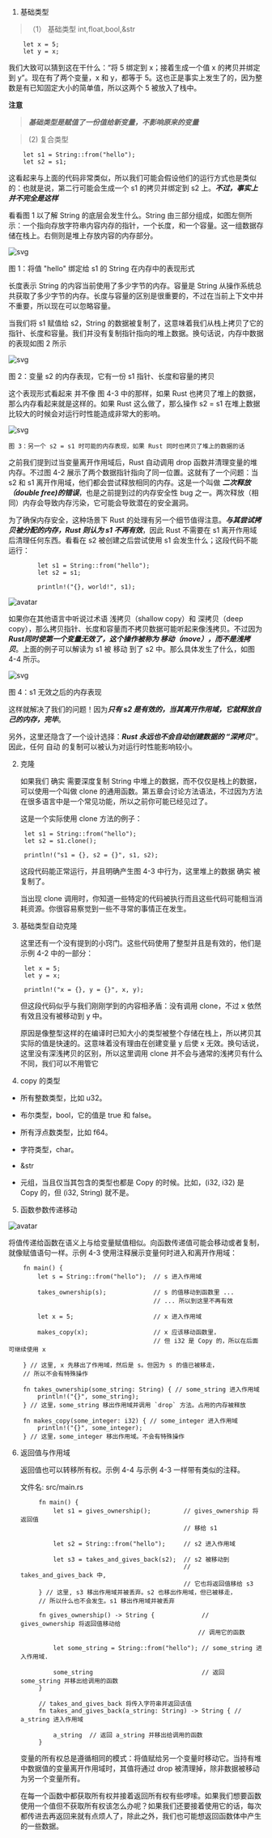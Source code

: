 1. 基础类型

>（1） 基础类型 int,float,bool,&str

        let x = 5;
        let y = x;

   我们大致可以猜到这在干什么：“将 5 绑定到 x；接着生成一个值 x 的拷贝并绑定到 y”。现在有了两个变量，x 和 y，都等于 5。这也正是事实上发生了的，因为整数是有已知固定大小的简单值，所以这两个 5 被放入了栈中。

   **注意**

   > ***基础类型是赋值了一份值给新变量，不影响原来的变量***

>(2) 复合类型

        let s1 = String::from("hello");
        let s2 = s1;

   这看起来与上面的代码非常类似，所以我们可能会假设他们的运行方式也是类似的：也就是说，第二行可能会生成一个 s1 的拷贝并绑定到 s2 上。***不过，事实上并不完全是这样***

   看看图 1 以了解 String 的底层会发生什么。String 由三部分组成，如图左侧所示：一个指向存放字符串内容内存的指针，一个长度，和一个容量。这一组数据存储在栈上。右侧则是堆上存放内容的内存部分。

   ![svg](../../assets/suoyouquan.svg)

   图 1：将值 "hello" 绑定给 s1 的 String 在内存中的表现形式

   长度表示 String 的内容当前使用了多少字节的内存。容量是 String 从操作系统总共获取了多少字节的内存。长度与容量的区别是很重要的，不过在当前上下文中并不重要，所以现在可以忽略容量。

   当我们将 s1 赋值给 s2，String 的数据被复制了，这意味着我们从栈上拷贝了它的指针、长度和容量。我们并没有复制指针指向的堆上数据。换句话说，内存中数据的表现如图 2 所示

   ![svg](../../assets/suoyouquan2.svg)

   图 2：变量 s2 的内存表现，它有一份 s1 指针、长度和容量的拷贝

   这个表现形式看起来 并不像 图 4-3 中的那样，如果 Rust 也拷贝了堆上的数据，那么内存看起来就是这样的。如果 Rust 这么做了，那么操作 s2 = s1 在堆上数据比较大的时候会对运行时性能造成非常大的影响。

   ![svg](../../assets/suoyouquan3.svg)

    图 3：另一个 s2 = s1 时可能的内存表现，如果 Rust 同时也拷贝了堆上的数据的话

   之前我们提到过当变量离开作用域后，Rust 自动调用 drop 函数并清理变量的堆内存。不过图 4-2 展示了两个数据指针指向了同一位置。这就有了一个问题：当 s2 和 s1 离开作用域，他们都会尝试释放相同的内存。这是一个叫做 ***二次释放（double free)的错误***，也是之前提到过的内存安全性 bug 之一。两次释放（相同）内存会导致内存污染，它可能会导致潜在的安全漏洞。

   为了确保内存安全，这种场景下 Rust 的处理有另一个细节值得注意。***与其尝试拷贝被分配的内存，Rust 则认为 s1 不再有效***，因此 Rust 不需要在 s1 离开作用域后清理任何东西。看看在 s2 被创建之后尝试使用 s1 会发生什么；这段代码不能运行：

            let s1 = String::from("hello");
            let s2 = s1;

            println!("{}, world!", s1);

   ![avatar](../../assets/suoyouquan5.jpg)

   如果你在其他语言中听说过术语 浅拷贝（shallow copy）和 深拷贝（deep copy），那么拷贝指针、长度和容量而不拷贝数据可能听起来像浅拷贝。不过因为 ***Rust同时使第一个变量无效了，这个操作被称为 移动（move），而不是浅拷贝***。上面的例子可以解读为 s1 被 移动 到了 s2 中。那么具体发生了什么，如图 4-4 所示。

   ![svg](../../assets/suoyuquan4.svg)

   图 4：s1 无效之后的内存表现

   这样就解决了我们的问题！因为***只有 s2 是有效的，当其离开作用域，它就释放自己的内存，完毕***。

   另外，这里还隐含了一个设计选择：***Rust 永远也不会自动创建数据的 “深拷贝”***。因此，任何 自动 的复制可以被认为对运行时性能影响较小。

2. 克隆

   如果我们 确实 需要深度复制 String 中堆上的数据，而不仅仅是栈上的数据，可以使用一个叫做 clone 的通用函数。第五章会讨论方法语法，不过因为方法在很多语言中是一个常见功能，所以之前你可能已经见过了。

   这是一个实际使用 clone 方法的例子：



        let s1 = String::from("hello");
        let s2 = s1.clone();

        println!("s1 = {}, s2 = {}", s1, s2);
   这段代码能正常运行，并且明确产生图 4-3 中行为，这里堆上的数据 确实 被复制了。

   当出现 clone 调用时，你知道一些特定的代码被执行而且这些代码可能相当消耗资源。你很容易察觉到一些不寻常的事情正在发生。

3. 基础类型自动克隆

    这里还有一个没有提到的小窍门。这些代码使用了整型并且是有效的，他们是示例 4-2 中的一部分：



        let x = 5;
        let y = x;

        println!("x = {}, y = {}", x, y);

   但这段代码似乎与我们刚刚学到的内容相矛盾：没有调用 clone，不过 x 依然有效且没有被移动到 y 中。

   原因是像整型这样的在编译时已知大小的类型被整个存储在栈上，所以拷贝其实际的值是快速的。这意味着没有理由在创建变量 y 后使 x 无效。换句话说，这里没有深浅拷贝的区别，所以这里调用 clone 并不会与通常的浅拷贝有什么不同，我们可以不用管它

4. copy 的类型


+ 所有整数类型，比如 u32。

+ 布尔类型，bool，它的值是 true 和 false。

+ 所有浮点数类型，比如 f64。

+ 字符类型，char。

+ &str

+ 元组，当且仅当其包含的类型也都是 Copy 的时候。比如，(i32, i32) 是 Copy 的，但 (i32, String) 就不是。

5. 函数参数传递移动

![avatar](../../assets/fnmove.jpg)

   将值传递给函数在语义上与给变量赋值相似。向函数传递值可能会移动或者复制，就像赋值语句一样。示例 4-3 使用注释展示变量何时进入和离开作用域：

        fn main() {
            let s = String::from("hello");  // s 进入作用域

            takes_ownership(s);             // s 的值移动到函数里 ...
                                            // ... 所以到这里不再有效

            let x = 5;                      // x 进入作用域

            makes_copy(x);                  // x 应该移动函数里，
                                            // 但 i32 是 Copy 的，所以在后面可继续使用 x

        } // 这里, x 先移出了作用域，然后是 s。但因为 s 的值已被移走，
        // 所以不会有特殊操作

        fn takes_ownership(some_string: String) { // some_string 进入作用域
            println!("{}", some_string);
        } // 这里，some_string 移出作用域并调用 `drop` 方法。占用的内存被释放

        fn makes_copy(some_integer: i32) { // some_integer 进入作用域
            println!("{}", some_integer);
        } // 这里，some_integer 移出作用域。不会有特殊操作

6. 返回值与作用域

    返回值也可以转移所有权。示例 4-4 与示例 4-3 一样带有类似的注释。

   文件名: src/main.rs


            fn main() {
                let s1 = gives_ownership();         // gives_ownership 将返回值
                                                    // 移给 s1

                let s2 = String::from("hello");     // s2 进入作用域

                let s3 = takes_and_gives_back(s2);  // s2 被移动到
                                                    // takes_and_gives_back 中,
                                                    // 它也将返回值移给 s3
            } // 这里, s3 移出作用域并被丢弃。s2 也移出作用域，但已被移走，
            // 所以什么也不会发生。s1 移出作用域并被丢弃

            fn gives_ownership() -> String {             // gives_ownership 将返回值移动给
                                                        // 调用它的函数

                let some_string = String::from("hello"); // some_string 进入作用域.

                some_string                              // 返回 some_string 并移出给调用的函数
            }

            // takes_and_gives_back 将传入字符串并返回该值
            fn takes_and_gives_back(a_string: String) -> String { // a_string 进入作用域

                a_string  // 返回 a_string 并移出给调用的函数
            }
    
    变量的所有权总是遵循相同的模式：将值赋给另一个变量时移动它。当持有堆中数据值的变量离开作用域时，其值将通过 drop 被清理掉，除非数据被移动为另一个变量所有。

   在每一个函数中都获取所有权并接着返回所有权有些啰嗦。如果我们想要函数使用一个值但不获取所有权该怎么办呢？如果我们还要接着使用它的话，每次都传进去再返回来就有点烦人了，除此之外，我们也可能想返回函数体中产生的一些数据。